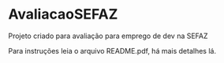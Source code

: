 # AvaliacaoSEFAZ
Projeto criado para avaliação para emprego de dev na SEFAZ

Para instruções leia o arquivo README.pdf, há mais detalhes lá.
